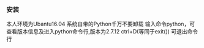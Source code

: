 ### 安装
本人环境为Ubantu16.04
系统自带的Python千万不要卸载
输入命令python，可查看版本信息及进入python命令行,版本为2.7.12
ctrl+D(等同于exit()) 可退出命令行 

